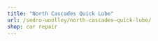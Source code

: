 ```yaml
---
title: "North Cascades Quick Lube"
url: /sedro-woolley/north-cascades-quick-lube/
shop: car repair
---
```

